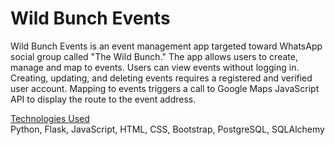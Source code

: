# Wild Bunch Events

Wild Bunch Events is an event management app targeted toward
WhatsApp social group called "The Wild Bunch." The app allows users to
create, manage and map to events. Users can view events without logging
in. Creating, updating, and deleting events requires a registered and
verified user account. Mapping to events triggers a call to Google Maps
JavaScript API to display the route to the event address.

<ins> Technologies Used </ins>
<br />
Python, Flask, JavaScript, HTML, CSS, Bootstrap, PostgreSQL, SQLAlchemy
